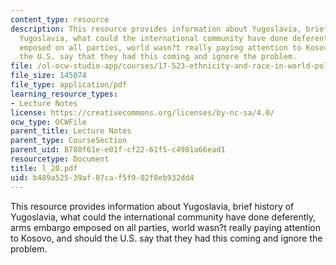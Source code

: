 ```yaml
---
content_type: resource
description: This resource provides information about Yugoslavia, brief history of
  Yugoslavia, what could the international community have done deferently, arms embargo
  emposed on all parties, world wasn?t really paying attention to Kosovo, and should
  the U.S. say that they had this coming and ignore the problem.
file: /ol-ocw-studio-app/courses/17-523-ethnicity-and-race-in-world-politics-fall-2005/b489a52539af87caf5f902f8eb932dd4_l_20.pdf
file_size: 145074
file_type: application/pdf
learning_resource_types:
- Lecture Notes
license: https://creativecommons.org/licenses/by-nc-sa/4.0/
ocw_type: OCWFile
parent_title: Lecture Notes
parent_type: CourseSection
parent_uid: 8780f61e-e01f-cf22-61f5-c4981a66ead1
resourcetype: Document
title: l_20.pdf
uid: b489a525-39af-87ca-f5f9-02f8eb932dd4
---
```

This resource provides information about Yugoslavia, brief history of Yugoslavia, what could the international community have done deferently, arms embargo emposed on all parties, world wasn?t really paying attention to Kosovo, and should the U.S. say that they had this coming and ignore the problem.